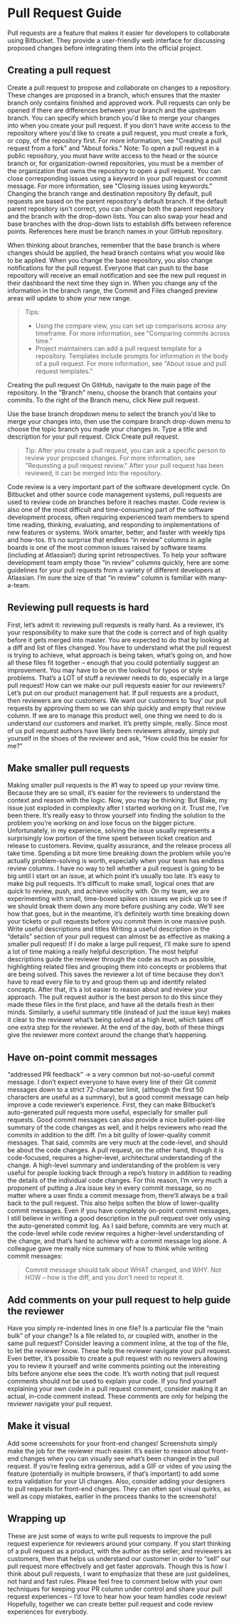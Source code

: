 <!-- TITLE: Pull Request Guide -->
<!-- SUBTITLE: A quick summary of Pull Request Guide -->

# Pull Request Guide

Pull requests are a feature that makes it easier for developers to collaborate using Bitbucket. They provide a user-friendly web interface for discussing proposed changes before integrating them into the official project.

## Creating a pull request
Create a pull request to propose and collaborate on changes to a repository. These changes are proposed in a branch, which ensures that the master branch only contains finished and approved work.
Pull requests can only be opened if there are differences between your branch and the upstream branch. You can specify which branch you'd like to merge your changes into when you create your pull request.
If you don't have write access to the repository where you'd like to create a pull request, you must create a fork, or copy, of the repository first. For more information, see "Creating a pull request from a fork" and "About forks."
Note: To open a pull request in a public repository, you must have write access to the head or the source branch or, for organization-owned repositories, you must be a member of the organization that owns the repository to open a pull request.
You can close corresponding issues using a keyword in your pull request or commit message. For more information, see "Closing issues using keywords."
Changing the branch range and destination repository
By default, pull requests are based on the parent repository's default branch.
If the default parent repository isn't correct, you can change both the parent repository and the branch with the drop-down lists. You can also swap your head and base branches with the drop-down lists to establish diffs between reference points. References here must be branch names in your GitHub repository.

When thinking about branches, remember that the base branch is where changes should be applied, the head branch contains what you would like to be applied.
When you change the base repository, you also change notifications for the pull request. Everyone that can push to the base repository will receive an email notification and see the new pull request in their dashboard the next time they sign in.
When you change any of the information in the branch range, the Commit and Files changed preview areas will update to show your new range.
> Tips:
> * Using the compare view, you can set up comparisons across any timeframe. For more information, see "Comparing commits across time."
> * Project maintainers can add a pull request template for a repository. Templates include prompts for information in the body of a pull request. For more information, see "About issue and pull request templates."

Creating the pull request
On GitHub, navigate to the main page of the repository.
In the "Branch" menu, choose the branch that contains your commits.
To the right of the Branch menu, click New pull request.

Use the base branch dropdown menu to select the branch you'd like to merge your changes into, then use the compare branch drop-down menu to choose the topic branch you made your changes in.
Type a title and description for your pull request.
Click Create pull request.
> Tip: After you create a pull request, you can ask a specific person to review your proposed changes. For more information, see "Requesting a pull request review."
> After your pull request has been reviewed, it can be merged into the repository.

Code review is a very important part of the software development cycle. On Bitbucket and other source code management systems, pull requests are used to review code on branches before it reaches master. Code review is also one of the most difficult and time-consuming part of the software development process, often requiring experienced team members to spend time reading, thinking, evaluating, and responding to implementations of new features or systems.
Work smarter, better, and faster with weekly tips and how-tos.
It’s no surprise that endless “in review” columns in agile boards is one of the most common issues raised by software teams (including at Atlassian!) during sprint retrospectives.
To help your software development team empty those “in review” columns quickly, here are some guidelines for your pull requests from a variety of different developers at Atlassian.
I’m sure the size of that “in review” column is familiar with many-a-team.
## Reviewing pull requests is hard
First, let’s admit it: reviewing pull requests is really hard. As a reviewer, it’s your responsibility to make sure that the code is correct and of high quality before it gets merged into master. You are expected to do that by looking at a diff and list of files changed. You have to understand what the pull request is trying to achieve, what approach is being taken, what’s going on, and how all these files fit together – enough that you could potentially suggest an improvement. You may have to be on the lookout for typos or style problems. That’s a LOT of stuff a reviewer needs to do, especially in a large pull request!
How can we make our pull requests easier for our reviewers?
Let’s put on our product management hat. If pull requests are a product, then reviewers are our customers. We want our customers to ‘buy’ our pull requests by approving them so we can ship quickly and empty that review column. If we are to manage this product well, one thing we need to do is understand our customers and market. It’s pretty simple, really. Since most of us pull request authors have likely been reviewers already, simply put yourself in the shoes of the reviewer and ask, “How could this be easier for me?”
## Make smaller pull requests
Making smaller pull requests is the #1 way to speed up your review time. Because they are so small, it’s easier for the reviewers to understand the context and reason with the logic. Now, you may be thinking:
But Blake, my issue just exploded in complexity after I started working on it.
Trust me, I’ve been there. It’s really easy to throw yourself into finding the solution to the problem you’re working on and lose focus on the bigger picture. Unfortunately, in my experience, solving the issue usually represents a surprisingly low portion of the time spent between ticket creation and release to customers. Review, quality assurance, and the release process all take time. Spending a bit more time breaking down the problem while you’re actually problem-solving is worth, especially when your team has endless review columns.
I have no way to tell whether a pull request is going to be big until I start on an issue, at which point it’s usually too late.
It’s easy to make big pull requests. It’s difficult to make small, logical ones that are quick to review, push, and achieve velocity with. On my team, we are experimenting with small, time-boxed spikes on issues we pick up to see if we should break them down any more before pushing any code. We’ll see how that goes, but in the meantime, it’s definitely worth time breaking down your tickets or pull requests before you commit them in one massive push.
Write useful descriptions and titles
Writing a useful description in the “details” section of your pull request can almost be as effective as making a smaller pull request! If I do make a large pull request, I’ll make sure to spend a lot of time making a really helpful description. The most helpful descriptions guide the reviewer through the code as much as possible, highlighting related files and grouping them into concepts or problems that are being solved. This saves the reviewer a lot of time because they don’t have to read every file to try and group them up and identify related concepts. After that, it’s a lot easier to reason about and review your approach. The pull request author is the best person to do this since they made these files in the first place, and have all the details fresh in their minds. Similarly, a useful summary title (instead of just the issue key) makes it clear to the reviewer what’s being solved at a high level, which takes off one extra step for the reviewer. At the end of the day, both of these things give the reviewer more context around the change that’s happening.

## Have on-point commit messages
“addressed PR feedback”  -> a very common but not-so-useful commit message.
I don’t expect everyone to have every line of their Git commit messages down to a strict 72-character limit, (although the first 50 characters are useful as a summary), but a good commit message can help improve a code reviewer’s experience. First, they can make Bitbucket’s auto-generated pull requests more useful, especially for smaller pull requests. Good commit messages can also provide a nice bullet-point-like summary of the code changes as well, and it helps reviewers who read the commits in addition to the diff.
I’m a bit guilty of lower-quality commit messages. That said, commits are very much at the code-level, and should be about the code changes. A pull request, on the other hand, though it is code-focused, requires a higher-level, architectural understanding of the change. A high-level summary and understanding of the problem is very useful for people looking back through a repo’s history in addition to reading the details of the individual code changes. For this reason, I’m very much a proponent of putting a Jira issue key in every commit message, so no matter where a user finds a commit message from, there’ll always be a trail back to the pull request. This also helps soften the blow of lower-quality commit messages.
Even if you have completely on-point commit messages, I still believe in writing a good description in the pull request over only using the auto-generated commit log. As I said before, commits are very much at the code-level while code review requires a higher-level understanding of the change, and that’s hard to achieve with a commit message log alone.
A colleague gave me really nice summary of how to think while writing commit messages:
> Commit message should talk about WHAT changed, and WHY. Not HOW – how is the diff, and you don’t need to repeat it.
## Add comments on your pull request to help guide the reviewer
Have you simply re-indented lines in one file? Is a particular file the “main bulk” of your change? Is a file related to, or coupled with, another in the same pull request? Consider leaving a comment inline, at the top of the file, to let the reviewer know. These help the reviewer navigate your pull request.
Even better, it’s possible to create a pull request with no reviewers allowing you to review it yourself and write comments pointing out the interesting bits before anyone else sees the code.
It’s worth noting that pull request comments should not be used to explain your code. If you find yourself explaining your own code in a pull request comment, consider making it an actual, in-code comment instead. These comments are only for helping the reviewer navigate your pull request.
## Make it visual
Add some screenshots for your front-end changes! Screenshots simply make the job for the reviewer much easier. It’s easier to reason about front-end changes when you can visually see what’s been changed in the pull request. If you’re feeling extra generous, add a GIF or video of you using the feature (potentially in multiple browsers, if that’s important) to add some extra validation for your UI changes.
Also, consider adding your designers to pull requests for front-end changes. They can often spot visual quirks, as well as copy mistakes, earlier in the process thanks to the screenshots!
## Wrapping up
These are just some of ways to write pull requests to improve the pull request experience for reviewers around your company.
If you start thinking of a pull request as a product, with the author as the seller, and reviewers as customers, then that helps us understand our customer in order to “sell” our pull request more effectively and get faster approvals.
Though this is how I think about pull requests, I want to emphasize that these are just guidelines, not hard and fast rules. Please feel free to comment below with your own techniques for keeping your PR column under control and share your pull request experiences – I’d love to hear how your team handles code review!
Hopefully, together we can create better pull request and code review experiences for everybody.

